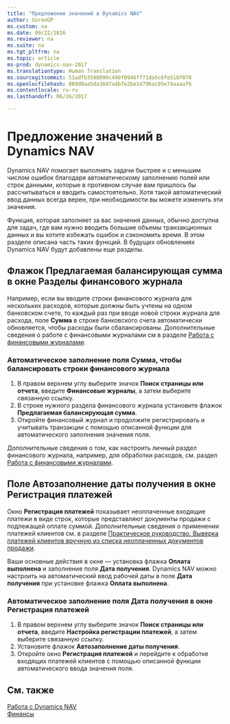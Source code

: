 ```yaml
---
title: "Предложение значений в Dynamics NAV"
author: SorenGP
ms.custom: na
ms.date: 09/22/2016
ms.reviewer: na
ms.suite: na
ms.tgt_pltfrm: na
ms.topic: article
ms-prod: dynamics-nav-2017
ms.translationtype: Human Translation
ms.sourcegitcommit: 51adfb3588099c496f0946ff71da5c6fe518f070
ms.openlocfilehash: 889d0aa5da36d7a4b7e2be1d796ac95e74aaaaf6
ms.contentlocale: ru-ru
ms.lasthandoff: 06/26/2017

---
```


# <a name="letting-dynamics-nav-suggest-values"></a>Предложение значений в Dynamics NAV
Dynamics NAV помогает выполнять задачи быстрее и с меньшим числом ошибок благодаря автоматическому заполнению полей или строк данными, которые в противном случае вам пришлось бы рассчитываться и вводить самостоятельно. Хотя такой автоматический ввод данных всегда верен, при необходимости вы можете изменить эти значения.

Функция, которая заполняет за вас значения данных, обычно доступна для задач, где вам нужно вводить большие объемы транзакционных данных и вы хотите избежать ошибок и сэкономить время. В этом разделе описана часть таких функций. В будущих обновлениях Dynamics NAV будут добавлены еще разделы.

## <a name="the-suggest-balancing-amount-check-box-in-the-general-journal-batches-window"></a>Флажок **Предлагаемая балансирующая сумма** в окне **Разделы финансового журнала**
Например, если вы вводите строки финансового журнала для нескольких расходов, которые должны быть учтены на одном банковском счете, то каждый раз при вводе новой строки журнала для расхода, поле **Сумма** в строке банковского счета автоматически обновляется, чтобы расходы были сбалансированы. Дополнительные сведения о работе с финансовыми журналами см в разделе [Работа с финансовыми журналами](ui-work-general-journals.md).

### <a name="to-have-the-amount-field-on-balancing-general-journal-lines-filled-automatically"></a>Автоматическое заполнение поля **Сумма**, чтобы балансировать строки финансового журнала
1. В правом верхнем углу выберите значок **Поиск страницы или отчета**, введите **Финансовые журналы**, а затем выберите связанную ссылку.
2. В строке нужного раздела финансового журнала установите флажок **Предлагаемая балансирующая сумма**.
3. Откройте финансовый журнал и продолжите регистрировать и учитывать транзакции с помощью описанной функции для автоматического заполнения значения поля.       

Дополнительные сведения о том, как настроить личный раздел финансового журнала, например, для обработки расходов, см. раздел [Работа с финансовыми журналами](ui-work-general-journals.md).

## <a name="the-automatically-fill-date-received-field-in-the-payment-registration-window"></a>Поле **Автозаполнение даты получения** в окне **Регистрация платежей**
Окно **Регистрация платежей** показывает неоплаченные входящие платежи в виде строк, которые представляют документы продажи с подлежащей оплате суммой. Дополнительные сведения о применении платежей клиентов см. в разделе [Практическое руководство. Выверка платежей клиентов вручную из списка неоплаченных документов продажи](receivables-how-reconcile-customer-payments-list-unpaid-sales-documents.md).

Ваши основные действия в окне — установка флажка **Оплата выполнена** и заполнение поля **Дата получения**. Dynamics NAV можно настроить на автоматический ввод рабочей даты в поле **Дата получения** при установке флажка **Оплата выполнена**.

### <a name="to-have-the-date-received-field-in-the-payment-registration-window-filled-automatically"></a>Автоматическое заполнение поля **Дата получения** в окне **Регистрация платежей**
1. В правом верхнем углу выберите значок **Поиск страницы или отчета**, введите **Настройка регистрации платежей**, а затем выберите связанную ссылку.
2. Установите флажок **Автозаполнение даты получения**.
3. Откройте окно **Регистрация платежей** и перейдите к обработке входящих платежей клиентов с помощью описанной функции автоматического ввода значения поля.

## <a name="see-also"></a>См. также
[Работа с Dynamics NAV](ui-work-product.md)  
[Финансы](Finance.md)

